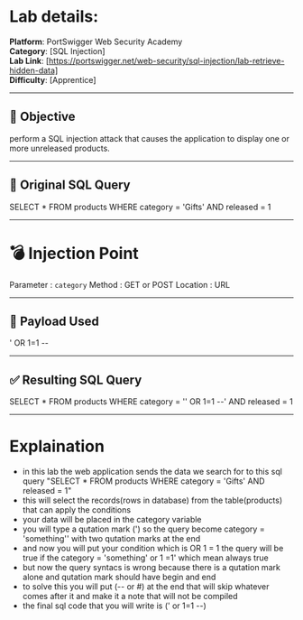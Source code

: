 #  Lab details:

**Platform**: PortSwigger Web Security Academy  
**Category**: [SQL Injection]  
**Lab Link**: [https://portswigger.net/web-security/sql-injection/lab-retrieve-hidden-data]  
**Difficulty**: [Apprentice]

---

## 🎯 Objective

perform a SQL injection attack that causes the application to display one or more unreleased products.

---

## 🧠 Original SQL Query 


SELECT * FROM products WHERE category = 'Gifts' AND released = 1

---

# 💣 Injection Point

Parameter  : `category`
Method     : GET or POST
Location   : URL

---

## 🧪 Payload Used

' OR 1=1 --

---

## ✅ Resulting SQL Query

SELECT * FROM products WHERE category = '' OR 1=1 --' AND released = 1

---

# Explaination

- in this lab the web application sends the data we search for to this sql query "SELECT * FROM products WHERE category = 'Gifts' AND released = 1"
- this will select the records(rows in database) from the table(products) that can apply the conditions
- your data will be placed in the category variable 
- you will type a qutation mark (') so the query become category = 'something'' with two qutation marks at the end
- and now you will put your condition which is OR 1 = 1 the query will be true if the category = 'something' or 1 =1' which mean always true
- but now the query syntacs is wrong because there is a qutation mark alone and qutation mark should have begin and end 
- to solve this you will put (-- or #) at the end that will skip whatever comes after it and make it a note that will not be compiled
- the final sql code that you will write is (' or 1=1 --)

